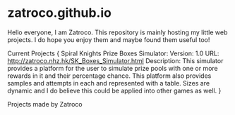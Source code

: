 # zatroco.github.io
Hello everyone, I am Zatroco. This repository is mainly hosting my little web projects. I do hope you enjoy them and maybe found them useful too!

Current Projects {
  Spiral Knights Prize Boxes Simulator: 
    Version: 1.0
    URL: http://zatroco.nhz.hk/SK_Boxes_Simulator.html
    Description: This simulator provides a platform for the user to simulate prize pools with one or more rewards in it and their percentage chance. This platform also provides samples and attempts in each and represented with a table. Sizes are dynamic and I do believe this could be applied into other games as well.
}

Projects made by Zatroco
